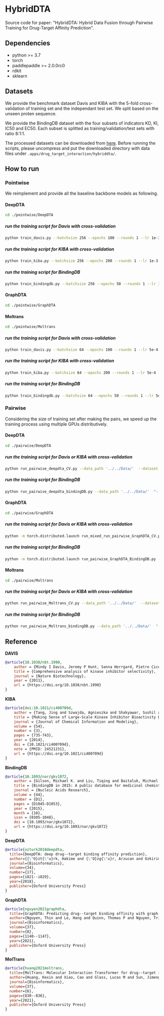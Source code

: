 # HybridDTA

Source code for paper: "HybridDTA: Hybrid Data Fusion through Pairwise Training for Drug-Target Affinity Prediction".


## Dependencies

- python >= 3.7
- torch
- paddlepaddle >= 2.0.0rc0
- rdkit 
- sklearn


## Datasets

We provide the benchmark dataset Davis and KIBA with the 5-fold cross-validation of training set and the independant test set. We split based on the unseen proten sequence.

We provide the BindingDB dataset with the four subsets of indicators KD, KI, IC50 and EC50. Each subset is splitted as training/validation/test sets with ratio 8:1:1.

The processed datasets can be downloaded from [here](https://baidu-nlp.bj.bcebos.com/PaddleHelix/datasets/dti_datasets/HybridDTA_data.zip). Before running the scripts, please uncompress and put the downloaded directory with data files under `.apps/drug_target_interaction/hybriddta/`.


## How to run

### Pointwise
We reimplement and provide all the baseline backbone models as following.

#### DeepDTA
```bash
cd ./pointwise/DeepDTA
```
##### run the training script for Davis with cross-validation
```bash
python train_davis.py --batchsize 256 --epochs 100 --rounds 1 --lr 1e-3
```
##### run the training script for KIBA with cross-validation
```bash
python train_kiba.py --batchsize 256 --epochs 200 --rounds 1 --lr 1e-3
```
##### run the training script for BindingDB 
```bash
python train_bindingdb.py --batchsize 256 --epochs 50 --rounds 1 --lr 1e-3
```

#### GraphDTA
```bash
cd ./pointwise/GraphDTA
```

#### Moltrans
```bash
cd ./pointwise/Moltrans
```
##### run the training script for Davis with cross-validation
```bash
python train_davis.py --batchsize 64 --epochs 100 --rounds 1 --lr 5e-4
```
##### run the training script for KIBA with cross-validation
```bash
python train_kiba.py --batchsize 64 --epochs 200 --rounds 1 --lr 5e-4
```
##### run the training script for BindingDB 
```bash
python train_bindingdb.py --batchsize 64 --epochs 50 --rounds 1 --lr 5e-4
```


### Pairwise
Considering the size of training set after making the pairs, we speed up the training process using multiple GPUs distributively.

#### DeepDTA
```bash
cd ./pairwise/DeepDTA
```
##### run the training script for Davis or KIBA with cross-validation
```bash
python run_pairwise_deepdta_CV.py --data_path '../../Data/'  --dataset 'DAVIS' --is_mixed False 
```
##### run the training script for BindingDB 
```bash
python run_pairwise_deepdta_bindingDB.py --data_path '../../Data/'  "--is_mixed" False
```

#### GraphDTA
```bash
cd ./pairwise/GraphDTA
```
##### run the training script for Davis or KIBA with cross-validation
```bash
python -m torch.distributed.launch run_mixed_run_pairwise_GraphDTA_CV.py --data_path '../../Data/'  --dataset 'DAVIS' --is_mixed False 
```
##### run the training script for BindingDB 
```bash
python -m torch.distributed.launch run_pairwise_GraphDTA_BindingDB.py --data_path '../../Data/'  "--is_mixed" False
```

#### Moltrans
```bash
cd ./pairwise/Moltrans
```
##### run the training script for Davis or KIBA with cross-validation 
```bash
python run_pairwise_Moltrans_CV.py --data_path '../../Data/'  --dataset 'DAVIS' --is_mixed False 
```
##### run the training script for BindingDB 
```bash
python run_pairwise_Moltrans_bindingDB.py --data_path '../../Data/'  "--is_mixed" False
```


## Reference

**DAVIS**
```bibtex
@article{10.1038/nbt.1990,
    author = {Mindy I Davis, Jeremy P Hunt, Sanna Herrgard, Pietro Ciceri, Lisa M Wodicka, Gabriel Pallares, Michael Hocker, Daniel K Treiber and Patrick P Zarrinkar},
    title = {Comprehensive analysis of kinase inhibitor selectivity},
    journal = {Nature Biotechnology},
    year = {2011},
    url = {https://doi.org/10.1038/nbt.1990}
}
```

**KIBA**
```bibtex
@article{doi:10.1021/ci400709d,
    author = {Tang, Jing and Szwajda, Agnieszka and Shakyawar, Sushil and Xu, Tao and Hintsanen, Petteri and Wennerberg, Krister and Aittokallio, Tero},
    title = {Making Sense of Large-Scale Kinase Inhibitor Bioactivity Data Sets: A Comparative and Integrative Analysis},
    journal = {Journal of Chemical Information and Modeling},
    volume = {54},
    number = {3},
    pages = {735-743},
    year = {2014},
    doi = {10.1021/ci400709d},
    note = {PMID: 24521231},
    url = {https://doi.org/10.1021/ci400709d}
}
```

**BindingDB**
```bibtex
@article{10.1093/nar/gkv1072,
    author = {Gilson, Michael K. and Liu, Tiqing and Baitaluk, Michael and Nicola, George and Hwang, Linda and Chong, Jenny},
    title = {BindingDB in 2015: A public database for medicinal chemistry, computational chemistry and systems pharmacology},
    journal = {Nucleic Acids Research},
    volume = {44},
    number = {D1},
    pages = {D1045-D1053},
    year = {2015},
    month = {10},
    issn = {0305-1048},
    doi = {10.1093/nar/gkv1072},
    url = {https://doi.org/10.1093/nar/gkv1072}
}
```

**DeepDTA**
```bibtex
@article{ozturk2018deepdta,
  title={DeepDTA: deep drug--target binding affinity prediction},
  author={{\"O}zt{\"u}rk, Hakime and {\"O}zg{\"u}r, Arzucan and Ozkirimli, Elif},
  journal={Bioinformatics},
  volume={34},
  number={17},
  pages={i821--i829},
  year={2018},
  publisher={Oxford University Press}
}
```

**GraphDTA**
```bibtex
@article{nguyen2021graphdta,
  title={GraphDTA: Predicting drug--target binding affinity with graph neural networks},
  author={Nguyen, Thin and Le, Hang and Quinn, Thomas P and Nguyen, Tri and Le, Thuc Duy and Venkatesh, Svetha},
  journal={Bioinformatics},
  volume={37},
  number={8},
  pages={1140--1147},
  year={2021},
  publisher={Oxford University Press}
}
```

**MolTrans**
```bibtex
@article{huang2021moltrans,
  title={MolTrans: Molecular Interaction Transformer for drug--target interaction prediction},
  author={Huang, Kexin and Xiao, Cao and Glass, Lucas M and Sun, Jimeng},
  journal={Bioinformatics},
  volume={37},
  number={6},
  pages={830--836},
  year={2021},
  publisher={Oxford University Press}
}
```
